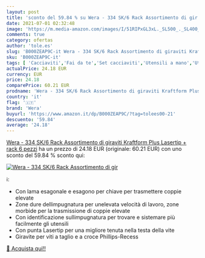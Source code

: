 ```yaml
---
layout: post
title: 'sconto del 59.84 % su Wera - 334 SK/6 Rack Assortimento di gir  '
date: 2021-07-01 02:32:48
image: 'https://m.media-amazon.com/images/I/51RIPxGL3xL._SL500_._SL400_.jpg'
comments: true
category: ofertas
author: 'tole.es'
slug: 'B000ZEAP9C-it Wera - 334 SK/6 Rack Assortimento di giraviti Kraftform...'
sku: 'B000ZEAP9C-it'
tags: [ 'Cacciaviti','Fai da te','Set cacciaviti','Utensili a mano','Utensili elettrici e a mano','wera', ]
actualPrice: 24.18 EUR
currency: EUR
price: 24.18
comparePrice: 60.21 EUR
prodname: 'Wera - 334 SK/6 Rack Assortimento di giraviti Kraftform Plus Lasertip + rack  6 pezzi'
country: 'it'
flag: '🇮🇹'
brand: 'Wera'
buyurl: 'https://www.amazon.it/dp/B000ZEAP9C/?tag=tolees00-21'
descuento: '59.84'
average: '24.18'
---
```


[Wera - 334 SK/6 Rack Assortimento di giraviti Kraftform Plus Lasertip + rack  6 pezzi](https://www.amazon.it/dp/B000ZEAP9C/?tag=tolees00-21) ha un prezzo di 24.18 EUR (originale: 60.21 EUR) con uno sconto del 59.84 % sconto qui:

[![Wera - 334 SK/6 Rack Assortimento di gir](https://m.media-amazon.com/images/I/51RIPxGL3xL._SL500_._SL400_.jpg)](https://www.amazon.it/dp/B000ZEAP9C/?tag=tolees00-21)

ℹ️:

- Con lama esagonale e esagono per chiave per trasmettere coppie elevate
- Zone dure dellimpugnatura per unelevata velocità di lavoro, zone morbide per la trasmissione di coppie elevate
- Con identificazione sullimpugnatura per trovare e sistemare più facilmente gli utensili
- Con punta Lasertip per una migliore tenuta nella testa della vite
- Giravite per viti a taglio e a croce Phillips-Recess

[🛒 Acquista qui!!](https://www.amazon.it/dp/B000ZEAP9C/?tag=tolees00-21)
